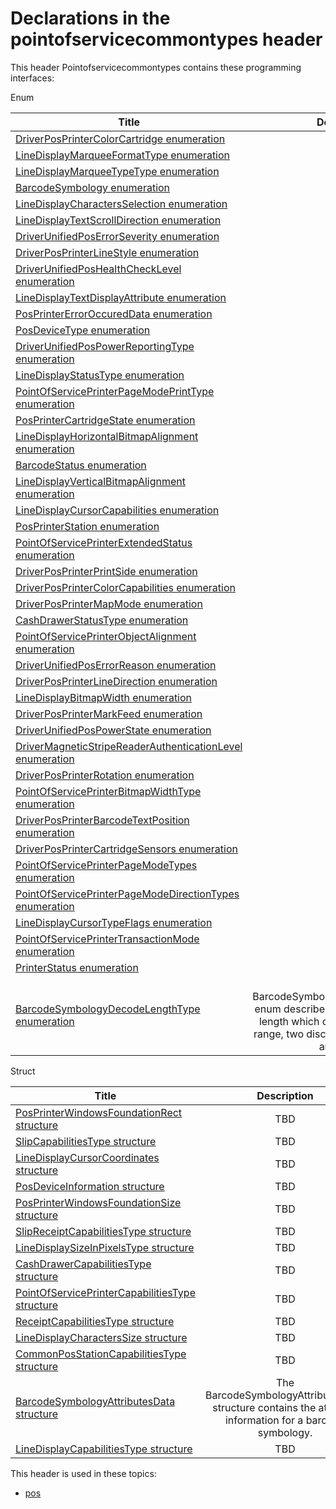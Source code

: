 # Declarations in the pointofservicecommontypes header
This header Pointofservicecommontypes contains these programming interfaces:

Enum

| Title        | Description    |
| ------------- |:-------------:|
| [DriverPosPrinterColorCartridge enumeration](ne-pointofservicecommontypes-driverposprintercolorcartridge.md) | TBD |
| [LineDisplayMarqueeFormatType enumeration](ne-pointofservicecommontypes--linedisplaymarqueeformattype.md) | TBD |
| [LineDisplayMarqueeTypeType enumeration](ne-pointofservicecommontypes--linedisplaymarqueetypetype.md) | TBD |
| [BarcodeSymbology enumeration](ne-pointofservicecommontypes--barcodesymbology.md) | TBD |
| [LineDisplayCharactersSelection enumeration](ne-pointofservicecommontypes--linedisplaycharactersselection.md) | TBD |
| [LineDisplayTextScrollDirection enumeration](ne-pointofservicecommontypes--linedisplaytextscrolldirection.md) | TBD |
| [DriverUnifiedPosErrorSeverity enumeration](ne-pointofservicecommontypes-driverunifiedposerrorseverity.md) | TBD |
| [DriverPosPrinterLineStyle enumeration](ne-pointofservicecommontypes-driverposprinterlinestyle.md) | TBD |
| [DriverUnifiedPosHealthCheckLevel enumeration](ne-pointofservicecommontypes-driverunifiedposhealthchecklevel.md) | TBD |
| [LineDisplayTextDisplayAttribute enumeration](ne-pointofservicecommontypes--linedisplaytextdisplayattribute.md) | TBD |
| [PosPrinterErrorOccuredData enumeration](ne-pointofservicecommontypes--posprintererroroccureddata.md) | TBD |
| [PosDeviceType enumeration](ne-pointofservicecommontypes--posdevicetype.md) | TBD |
| [DriverUnifiedPosPowerReportingType enumeration](ne-pointofservicecommontypes-driverunifiedpospowerreportingtype.md) | TBD |
| [LineDisplayStatusType enumeration](ne-pointofservicecommontypes--linedisplaystatustype.md) | TBD |
| [PointOfServicePrinterPageModePrintType enumeration](ne-pointofservicecommontypes-pointofserviceprinterpagemodeprinttype.md) | TBD |
| [PosPrinterCartridgeState enumeration](ne-pointofservicecommontypes-posprintercartridgestate.md) | TBD |
| [LineDisplayHorizontalBitmapAlignment enumeration](ne-pointofservicecommontypes-linedisplayhorizontalbitmapalignment.md) | TBD |
| [BarcodeStatus enumeration](ne-pointofservicecommontypes--barcodestatus.md) | TBD |
| [LineDisplayVerticalBitmapAlignment enumeration](ne-pointofservicecommontypes-linedisplayverticalbitmapalignment.md) | TBD |
| [LineDisplayCursorCapabilities enumeration](ne-pointofservicecommontypes-linedisplaycursorcapabilities.md) | TBD |
| [PosPrinterStation enumeration](ne-pointofservicecommontypes-posprinterstation.md) | TBD |
| [PointOfServicePrinterExtendedStatus enumeration](ne-pointofservicecommontypes-pointofserviceprinterextendedstatus.md) | TBD |
| [DriverPosPrinterPrintSide enumeration](ne-pointofservicecommontypes-driverposprinterprintside.md) | TBD |
| [DriverPosPrinterColorCapabilities enumeration](ne-pointofservicecommontypes-driverposprintercolorcapabilities.md) | TBD |
| [DriverPosPrinterMapMode enumeration](ne-pointofservicecommontypes-driverposprintermapmode.md) | TBD |
| [CashDrawerStatusType enumeration](ne-pointofservicecommontypes--cashdrawerstatustype.md) | TBD |
| [PointOfServicePrinterObjectAlignment enumeration](ne-pointofservicecommontypes-pointofserviceprinterobjectalignment.md) | TBD |
| [DriverUnifiedPosErrorReason enumeration](ne-pointofservicecommontypes-driverunifiedposerrorreason.md) | TBD |
| [DriverPosPrinterLineDirection enumeration](ne-pointofservicecommontypes-driverposprinterlinedirection.md) | TBD |
| [LineDisplayBitmapWidth enumeration](ne-pointofservicecommontypes-linedisplaybitmapwidth.md) | TBD |
| [DriverPosPrinterMarkFeed enumeration](ne-pointofservicecommontypes-driverposprintermarkfeed.md) | TBD |
| [DriverUnifiedPosPowerState enumeration](ne-pointofservicecommontypes-driverunifiedpospowerstate.md) | TBD |
| [DriverMagneticStripeReaderAuthenticationLevel enumeration](ne-pointofservicecommontypes-drivermagneticstripereaderauthenticationlevel.md) | TBD |
| [DriverPosPrinterRotation enumeration](ne-pointofservicecommontypes-driverposprinterrotation.md) | TBD |
| [PointOfServicePrinterBitmapWidthType enumeration](ne-pointofservicecommontypes-pointofserviceprinterbitmapwidthtype.md) | TBD |
| [DriverPosPrinterBarcodeTextPosition enumeration](ne-pointofservicecommontypes-driverposprinterbarcodetextposition.md) | TBD |
| [DriverPosPrinterCartridgeSensors enumeration](ne-pointofservicecommontypes-driverposprintercartridgesensors.md) | TBD |
| [PointOfServicePrinterPageModeTypes enumeration](ne-pointofservicecommontypes-pointofserviceprinterpagemodetypes.md) | TBD |
| [PointOfServicePrinterPageModeDirectionTypes enumeration](ne-pointofservicecommontypes-pointofserviceprinterpagemodedirectiontypes.md) | TBD |
| [LineDisplayCursorTypeFlags enumeration](ne-pointofservicecommontypes-linedisplaycursortypeflags.md) | TBD |
| [PointOfServicePrinterTransactionMode enumeration](ne-pointofservicecommontypes-pointofserviceprintertransactionmode.md) | TBD |
| [PrinterStatus enumeration](ne-pointofservicecommontypes--printerstatus.md) | TBD |
| [BarcodeSymbologyDecodeLengthType enumeration](ne-pointofservicecommontypes--barcodesymbologydecodelengthtype.md) | The BarcodeSymbologyDecodeLengthType enum describes values for the decode length which can be set to support a range, two discrete values, or be set to any length. |
Struct

| Title        | Description    |
| ------------- |:-------------:|
| [PosPrinterWindowsFoundationRect structure](ns-pointofservicecommontypes--posprinterwindowsfoundationrect.md) | TBD |
| [SlipCapabilitiesType structure](ns-pointofservicecommontypes--slipcapabilitiestype.md) | TBD |
| [LineDisplayCursorCoordinates structure](ns-pointofservicecommontypes--linedisplaycursorcoordinates.md) | TBD |
| [PosDeviceInformation structure](ns-pointofservicecommontypes--posdeviceinformation.md) | TBD |
| [PosPrinterWindowsFoundationSize structure](ns-pointofservicecommontypes--posprinterwindowsfoundationsize.md) | TBD |
| [SlipReceiptCapabilitiesType structure](ns-pointofservicecommontypes--slipreceiptcapabilitiestype.md) | TBD |
| [LineDisplaySizeInPixelsType structure](ns-pointofservicecommontypes--linedisplaysizeinpixelstype.md) | TBD |
| [CashDrawerCapabilitiesType structure](ns-pointofservicecommontypes--cashdrawercapabilitiestype.md) | TBD |
| [PointOfServicePrinterCapabilitiesType structure](ns-pointofservicecommontypes--pointofserviceprintercapabilitiestype.md) | TBD |
| [ReceiptCapabilitiesType structure](ns-pointofservicecommontypes--receiptcapabilitiestype.md) | TBD |
| [LineDisplayCharactersSize structure](ns-pointofservicecommontypes--linedisplaycharacterssize.md) | TBD |
| [CommonPosStationCapabilitiesType structure](ns-pointofservicecommontypes--commonposstationcapabilitiestype.md) | TBD |
| [BarcodeSymbologyAttributesData structure](ns-pointofservicecommontypes--barcodesymbologyattributesdata.md) | The BarcodeSymbologyAttributesData structure contains the attribute information for a barcode symbology. |
| [LineDisplayCapabilitiesType structure](ns-pointofservicecommontypes--linedisplaycapabilitiestype.md) | TBD |

This header is used in these topics:

- [pos](..content/_pos)
